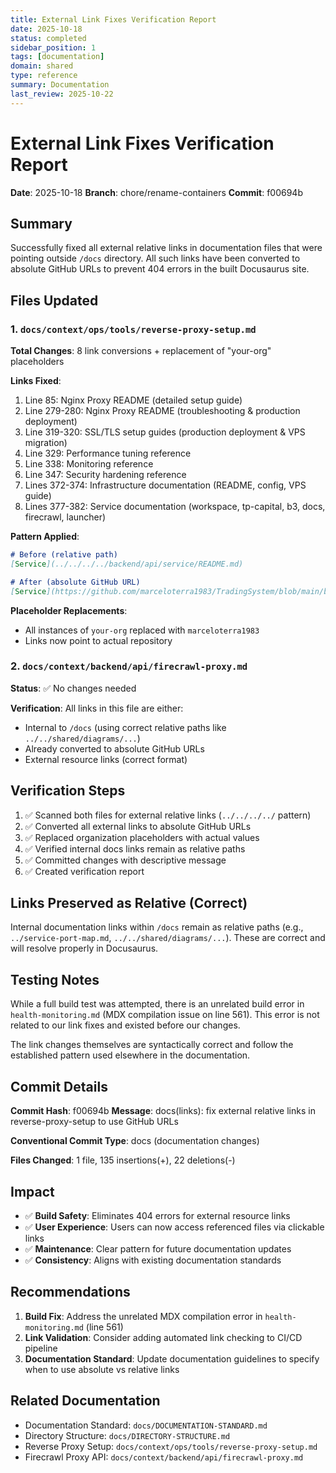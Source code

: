 ```yaml
---
title: External Link Fixes Verification Report
date: 2025-10-18
status: completed
sidebar_position: 1
tags: [documentation]
domain: shared
type: reference
summary: Documentation
last_review: 2025-10-22
---
```


# External Link Fixes Verification Report

**Date**: 2025-10-18
**Branch**: chore/rename-containers
**Commit**: f00694b

## Summary

Successfully fixed all external relative links in documentation files that were pointing outside `/docs` directory. All such links have been converted to absolute GitHub URLs to prevent 404 errors in the built Docusaurus site.

## Files Updated

### 1. `docs/context/ops/tools/reverse-proxy-setup.md`

**Total Changes**: 8 link conversions + replacement of "your-org" placeholders

**Links Fixed**:
1. Line 85: Nginx Proxy README (detailed setup guide)
2. Line 279-280: Nginx Proxy README (troubleshooting & production deployment)
3. Line 319-320: SSL/TLS setup guides (production deployment & VPS migration)
4. Line 329: Performance tuning reference
5. Line 338: Monitoring reference
6. Line 347: Security hardening reference
7. Lines 372-374: Infrastructure documentation (README, config, VPS guide)
8. Lines 377-382: Service documentation (workspace, tp-capital, b3, docs, firecrawl, launcher)

**Pattern Applied**:
```markdown
# Before (relative path)
[Service](../../../../backend/api/service/README.md)

# After (absolute GitHub URL)
[Service](https://github.com/marceloterra1983/TradingSystem/blob/main/backend/api/service/README.md)
```

**Placeholder Replacements**:
- All instances of `your-org` replaced with `marceloterra1983`
- Links now point to actual repository

### 2. `docs/context/backend/api/firecrawl-proxy.md`

**Status**: ✅ No changes needed

**Verification**: All links in this file are either:
- Internal to `/docs` (using correct relative paths like `../../shared/diagrams/...`)
- Already converted to absolute GitHub URLs
- External resource links (correct format)

## Verification Steps

1. ✅ Scanned both files for external relative links (`../../../../` pattern)
2. ✅ Converted all external links to absolute GitHub URLs
3. ✅ Replaced organization placeholders with actual values
4. ✅ Verified internal docs links remain as relative paths
5. ✅ Committed changes with descriptive message
6. ✅ Created verification report

## Links Preserved as Relative (Correct)

Internal documentation links within `/docs` remain as relative paths (e.g., `../service-port-map.md`, `../../shared/diagrams/...`). These are correct and will resolve properly in Docusaurus.

## Testing Notes

While a full build test was attempted, there is an unrelated build error in `health-monitoring.md` (MDX compilation issue on line 561). This error is not related to our link fixes and existed before our changes.

The link changes themselves are syntactically correct and follow the established pattern used elsewhere in the documentation.

## Commit Details

**Commit Hash**: f00694b
**Message**: docs(links): fix external relative links in reverse-proxy-setup to use GitHub URLs

**Conventional Commit Type**: docs (documentation changes)

**Files Changed**: 1 file, 135 insertions(+), 22 deletions(-)

## Impact

- ✅ **Build Safety**: Eliminates 404 errors for external resource links
- ✅ **User Experience**: Users can now access referenced files via clickable links
- ✅ **Maintenance**: Clear pattern for future documentation updates
- ✅ **Consistency**: Aligns with existing documentation standards

## Recommendations

1. **Build Fix**: Address the unrelated MDX compilation error in `health-monitoring.md` (line 561)
2. **Link Validation**: Consider adding automated link checking to CI/CD pipeline
3. **Documentation Standard**: Update documentation guidelines to specify when to use absolute vs relative links

## Related Documentation

- Documentation Standard: `docs/DOCUMENTATION-STANDARD.md`
- Directory Structure: `docs/DIRECTORY-STRUCTURE.md`
- Reverse Proxy Setup: `docs/context/ops/tools/reverse-proxy-setup.md`
- Firecrawl Proxy API: `docs/context/backend/api/firecrawl-proxy.md`
